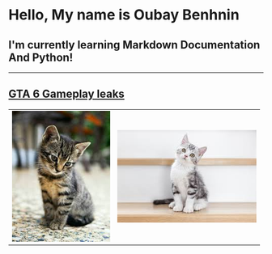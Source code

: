 # Hello, My name is Oubay Benhnin
## I'm currently learning Markdown Documentation And Python!
---
[GTA 6 Gameplay leaks](https://www.youtube.com/watch?v=dQw4w9WgXcQ&list=RDdQw4w9WgXcQ&start_radio=1)
---
|                  |                  |
|------------------|------------------|
|![alt text][cat/1]|![alt text][cat/2]|

[cat/1]: https://github.com/oubaybenhnin/oubaybenhnin/blob/main/t%C3%A9l%C3%A9chargement%20(1).jpg
[cat/2]: https://github.com/oubaybenhnin/oubaybenhnin/blob/main/t%C3%A9l%C3%A9chargement%20(2).jpg
